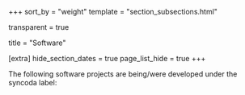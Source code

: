 +++
sort_by = "weight"
template = "section_subsections.html"

transparent = true

title = "Software"

[extra]
hide_section_dates = true
page_list_hide = true
+++

The following software projects are being/were developed under the syncoda label:

